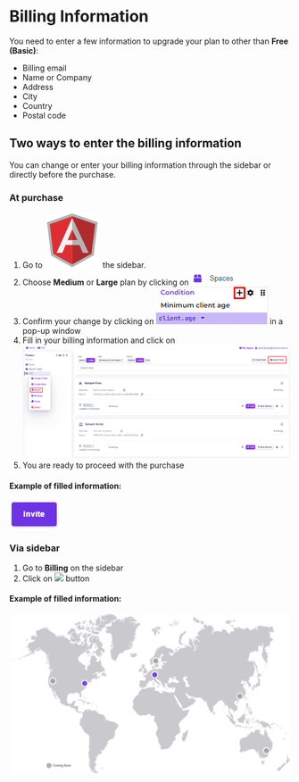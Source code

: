 # Billing Information

You need to enter a few information to upgrade your plan to other than **Free (Basic)**:

* Billing email
* Name or Company
* Address
* City
* Country
* Postal code

## Two ways to enter the billing information

You can change or enter your billing information through the sidebar or directly before the purchase.

### At purchase

1. Go to ![](<../.gitbook/assets/image (19).png>) the sidebar.
2. Choose **Medium** or **Large** plan by clicking on ![](<../.gitbook/assets/image (52).png>)
3. Confirm your change by clicking on ![](<../.gitbook/assets/image (55).png>) in a pop-up window
4. Fill in your billing information and click on ![](<../.gitbook/assets/image (35).png>)
5. You are ready to proceed with the purchase

#### Example of filled information:

![](<../.gitbook/assets/image (59).png>)

### Via sidebar

1. Go to **Billing** on the sidebar
2. Click on ![](<../.gitbook/assets/screenshoteasy-11- (1).png>) button

#### Example of filled information:

![](<../.gitbook/assets/image (129).png>)
